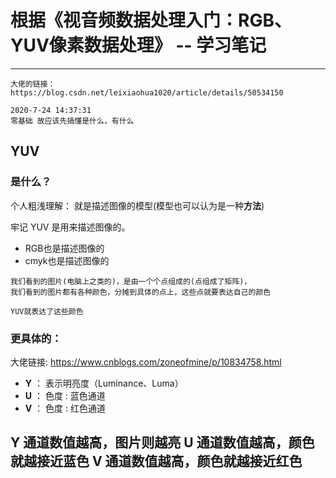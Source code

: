 # 根据《视音频数据处理入门：RGB、YUV像素数据处理》 -- 学习笔记
---
```
大佬的链接：https://blog.csdn.net/leixiaohua1020/article/details/50534150

2020-7-24 14:37:31
零基础 故应该先搞懂是什么，有什么
```

## YUV
### 是什么？
个人粗浅理解： 就是描述图像的模型(模型也可以认为是一种**方法**)

牢记 YUV 是用来描述图像的。
* RGB也是描述图像的
* cmyk也是描述图像的

```
我们看到的图片(电脑上之类的)，是由一个个点组成的(点组成了矩阵)，
我们看到的图片都有各种颜色，分摊到具体的点上，这些点就要表达自己的颜色

YUV就表达了这些颜色
```

### 更具体的：
大佬链接: https://www.cnblogs.com/zoneofmine/p/10834758.html
* **Y** ： 表示明亮度（Luminance、Luma）
* **U** ： 色度  : 蓝色通道
* **V** ： 色度  : 红色通道

Y 通道数值越高，图片则越亮
U 通道数值越高，颜色就越接近蓝色
V 通道数值越高，颜色就越接近红色
---
